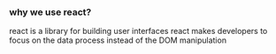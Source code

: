 ### why we use react?
react is a library for building user interfaces
react makes developers to focus on the data process instead of the DOM manipulation